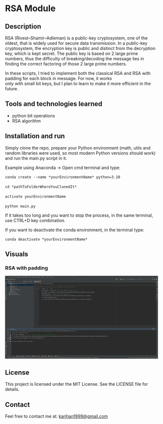 # RSA Module

## Description
RSA (Rivest–Shamir–Adleman) is a public-key cryptosystem, one of the oldest, that is widely used for secure data transmission.
In a public-key cryptosystem, the encryption key is public and distinct from the decryption key, which is kept secret. The public
key is based on 2 large prime numbers, thus the difficulty of breaking/decoding the message lies in finding the correct factoring 
of those 2 large prime numbers.

In these scripts, I tried to implement both the classical RSA and RSA with padding for each block in message. For now, it works  
only with small bit keys, but I plan to learn to make it more efficient in the future.

## Tools and technologies learned

- python bit operations
- RSA algorithm

## Installation and run

Simply clone the repo, prepare your Python environment (math, utils and random libraries were used, so most modern Python versions 
should work) and run the main.py script in it.

Example using Anaconda -> Open cmd terminal and type:
```
conda create --name *yourEnvironmentName* python=3.10

cd *pathToFolderWhereYouClonedIt*

activate yourEnvironmentName

python main.py
```

If it takes too long and you want to stop the process, in the same terminal, use CTRL+D key combination.

If you want to deactivate the conda environment, in the terminal type:
```
conda deactivate *yourEnvironmentName*
```

## Visuals

### RSA with padding
![SSRSAPadding](screenshots%2FSSRSAPadding.png)

## License
This project is licensed under the MIT License. See the LICENSE file for details.

## Contact
Feel free to contact me at: karjhan1999@gmail.com